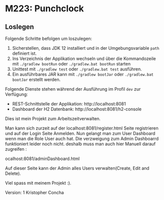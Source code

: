 # M223: Punchclock

## Loslegen
Folgende Schritte befolgen um loszulegen:
1. Sicherstellen, dass JDK 12 installiert und in der Umgebungsvariable `path` definiert ist.
1. Ins Verzeichnis der Applikation wechseln und über die Kommandozeile mit `./gradlew bootRun` oder `./gradlew.bat bootRun` starten
1. Unittest mit `./gradlew test` oder `./gradlew.bat test` ausführen.
1. Ein ausführbares JAR kann mit `./gradlew bootJar` oder `./gradlew.bat bootJar` erstellt werden.

Folgende Dienste stehen während der Ausführung im Profil `dev` zur Verfügung:
- REST-Schnittstelle der Applikation: http://localhost:8081
- Dashboard der H2 Datenbank: http://localhost:8081/h2-console


Dies ist mein Projekt zum Arbeitszeitverwalten.

Man kann sich zurzeit auf der localhost:8081/register.html Seite registrieren und auf der Login Seite Anmelden.
Nun gelangt man zum User Dashboard wenn man die Role User auch hat.
Die verzweigung zum Admin Dashboarrd funktioniert leider noch nicht. deshalb muss man auch hier Manuell darauf zugreifen :

ocalhost:8081/adminDashboard.html

Auf dieser Seite kann der Admin alles Users verwalten(Create, Edit and Delete).

Viel spass mit meinem Projekt :).






Version: 1
Kristopher Concha
